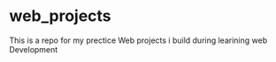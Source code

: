 # web_projects
This is a repo for my prectice Web projects i build during learining web Development
